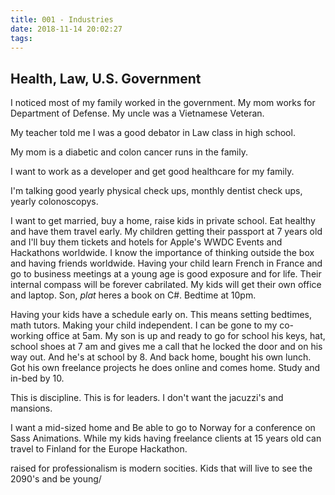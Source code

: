 ```yaml
---
title: 001 - Industries
date: 2018-11-14 20:02:27
tags:
---
```


## Health, Law, U.S. Government

I noticed most of my family worked in the government.
My mom works for Department of Defense.
My uncle was a Vietnamese Veteran.

My teacher told me I was a good debator in Law class in high school.

My mom is a diabetic and colon cancer runs in the family. 

I want to work as a developer and get good healthcare for my family.
 
 I'm talking good yearly physical check ups, monthly dentist check ups, yearly colonoscopys.

 I want to get married, buy a home, raise kids in private school. Eat healthy and have them travel early. My children  getting their passport at 7 years old and I'll buy them tickets and hotels for Apple's WWDC Events and Hackathons worldwide. I know the importance of thinking outside the box and having friends worldwide. Having your child learn French in France and go to business meetings at a young age is good exposure and for life.  Their internal compass will be forever cabrilated. My kids will get their own office and laptop. Son, *plat* heres a book on C#. Bedtime at 10pm.

 Having your kids have a schedule early on.
 This means setting bedtimes, math tutors. Making your child independent. I can be gone to my co-working office at 5am. My son is up and ready to go for school his keys, hat, school shoes at 7 am and gives me a call that he locked the door and on his way out. And he's at school by 8.
 And back home, bought his own lunch. Got his own freelance projects he does online and comes home. Study and in-bed by 10.

 This is discipline. This is for leaders. I don't want the jacuzzi's and mansions.
 
  I want a mid-sized home and Be able to go to Norway for a conference on Sass Animations.
   While my kids having freelance clients at 15 years old can travel to Finland for the Europe Hackathon.
 
 raised for professionalism is modern socities. Kids that will live to see the 2090's and be young/